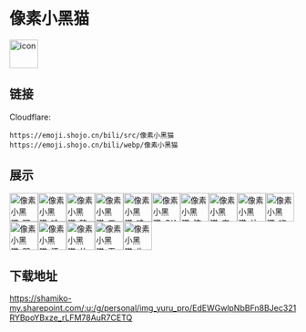 # 像素小黑猫
<img src="https://emoji.shojo.cn/bili/src/像素小黑猫/icon.png" width="50" height="50" alt="icon">

## 链接
Cloudflare:
```
https://emoji.shojo.cn/bili/src/像素小黑猫
https://emoji.shojo.cn/bili/webp/像素小黑猫
```
## 展示
<img src="https://emoji.shojo.cn/bili/src/像素小黑猫/像素小黑猫-嘿嘿嘿.png" width="50" height="50" alt="像素小黑猫-嘿嘿嘿"><img src="https://emoji.shojo.cn/bili/src/像素小黑猫/像素小黑猫-哈哈哈哈.png" width="50" height="50" alt="像素小黑猫-哈哈哈哈"><img src="https://emoji.shojo.cn/bili/src/像素小黑猫/像素小黑猫-略略略.png" width="50" height="50" alt="像素小黑猫-略略略"><img src="https://emoji.shojo.cn/bili/src/像素小黑猫/像素小黑猫-口水流下来.png" width="50" height="50" alt="像素小黑猫-口水流下来"><img src="https://emoji.shojo.cn/bili/src/像素小黑猫/像素小黑猫-哇哦.png" width="50" height="50" alt="像素小黑猫-哇哦"><img src="https://emoji.shojo.cn/bili/src/像素小黑猫/像素小黑猫-OK.png" width="50" height="50" alt="像素小黑猫-OK"><img src="https://emoji.shojo.cn/bili/src/像素小黑猫/像素小黑猫-惊呆.png" width="50" height="50" alt="像素小黑猫-惊呆"><img src="https://emoji.shojo.cn/bili/src/像素小黑猫/像素小黑猫-害羞.png" width="50" height="50" alt="像素小黑猫-害羞"><img src="https://emoji.shojo.cn/bili/src/像素小黑猫/像素小黑猫-让我康康.png" width="50" height="50" alt="像素小黑猫-让我康康"><img src="https://emoji.shojo.cn/bili/src/像素小黑猫/像素小黑猫-吃瓜群众.png" width="50" height="50" alt="像素小黑猫-吃瓜群众"><img src="https://emoji.shojo.cn/bili/src/像素小黑猫/像素小黑猫-哭哭.png" width="50" height="50" alt="像素小黑猫-哭哭"><img src="https://emoji.shojo.cn/bili/src/像素小黑猫/像素小黑猫-汗.png" width="50" height="50" alt="像素小黑猫-汗"><img src="https://emoji.shojo.cn/bili/src/像素小黑猫/像素小黑猫-什么.png" width="50" height="50" alt="像素小黑猫-什么"><img src="https://emoji.shojo.cn/bili/src/像素小黑猫/像素小黑猫-无语.png" width="50" height="50" alt="像素小黑猫-无语"><img src="https://emoji.shojo.cn/bili/src/像素小黑猫/像素小黑猫-生气勿扰.png" width="50" height="50" alt="像素小黑猫-生气勿扰">

## 下载地址

https://shamiko-my.sharepoint.com/:u:/g/personal/img_yuru_pro/EdEWGwlpNbBFn8BJec321RYBpoYBxze_rLFM78AuR7CETQ